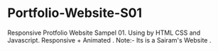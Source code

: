 # Portfolio-Website-S01
Responsive Protfolio Website Sampel 01. Using by HTML CSS and Javascript. Responsive + Animated . Note:- Its is a Sairam's Website . 
